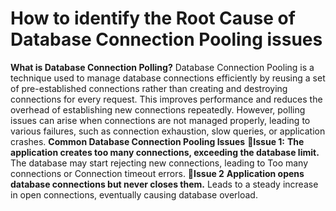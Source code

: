 # How to identify the Root Cause of Database Connection Pooling issues

**What is Database Connection Polling?**
Database Connection Pooling is a technique used to manage database connections efficiently by reusing a set of pre-established connections rather than creating and destroying connections for every request. This improves performance and reduces the overhead of establishing new connections repeatedly.
However, polling issues can arise when connections are not managed properly, leading to various failures, such as connection exhaustion, slow queries, or application crashes.
**Common Database Connection Pooling Issues**
🔴**Issue 1:**
**The application creates too many connections, exceeding the database limit.**
The database may start rejecting new connections, leading to Too many connections or Connection timeout errors.
🔴**Issue 2**
**Application opens database connections but never closes them.**
Leads to a steady increase in open connections, eventually causing database overload.





